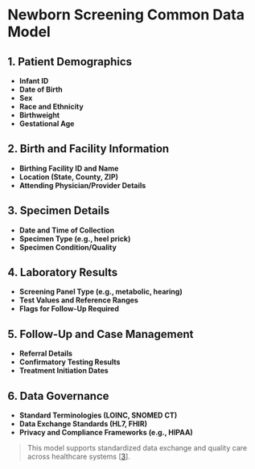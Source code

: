 # Newborn Screening Common Data Model

## 1. Patient Demographics
- **Infant ID**
- **Date of Birth**
- **Sex**
- **Race and Ethnicity**
- **Birthweight**
- **Gestational Age**

## 2. Birth and Facility Information
- **Birthing Facility ID and Name**
- **Location (State, County, ZIP)**
- **Attending Physician/Provider Details**

## 3. Specimen Details
- **Date and Time of Collection**
- **Specimen Type (e.g., heel prick)**
- **Specimen Condition/Quality**

## 4. Laboratory Results
- **Screening Panel Type (e.g., metabolic, hearing)**
- **Test Values and Reference Ranges**
- **Flags for Follow-Up Required**

## 5. Follow-Up and Case Management
- **Referral Details**
- **Confirmatory Testing Results**
- **Treatment Initiation Dates**

## 6. Data Governance
- **Standard Terminologies (LOINC, SNOMED CT)**
- **Data Exchange Standards (HL7, FHIR)**
- **Privacy and Compliance Frameworks (e.g., HIPAA)**

> This model supports standardized data exchange and quality care across healthcare systems [[3](https://pmc.ncbi.nlm.nih.gov/articles/PMC8628929/)].
